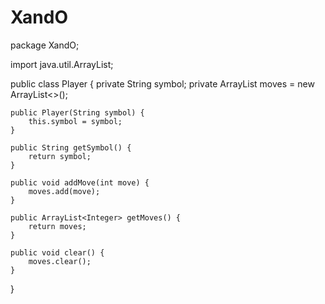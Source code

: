 # XandO
package XandO;

import java.util.ArrayList;

public class Player {
    private String symbol;
    private ArrayList<Integer> moves = new ArrayList<>();

    public Player(String symbol) {
        this.symbol = symbol;
    }

    public String getSymbol() {
        return symbol;
    }

    public void addMove(int move) {
        moves.add(move);
    }

    public ArrayList<Integer> getMoves() {
        return moves;
    }

    public void clear() {
        moves.clear();
    }
}
